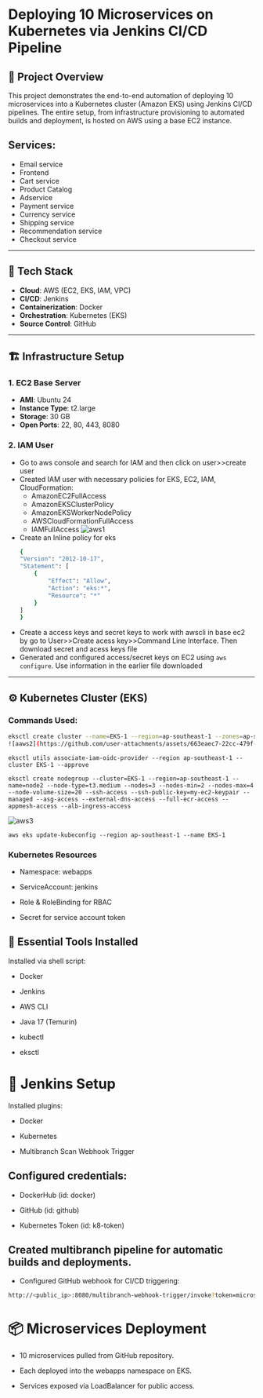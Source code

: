 # Deploying 10 Microservices on Kubernetes via Jenkins CI/CD Pipeline

## 📌 Project Overview

This project demonstrates the end-to-end automation of deploying 10 microservices into a Kubernetes cluster (Amazon EKS) using Jenkins CI/CD pipelines. The entire setup, from infrastructure provisioning to automated builds and deployment, is hosted on AWS using a base EC2 instance.

## Services:
- Email service
- Frontend
- Cart service
- Product Catalog
- Adservice
- Payment service
- Currency service
- Shipping service
- Recommendation service
- Checkout service
---

## 🚀 Tech Stack

- **Cloud**: AWS (EC2, EKS, IAM, VPC)
- **CI/CD**: Jenkins
- **Containerization**: Docker
- **Orchestration**: Kubernetes (EKS)
- **Source Control**: GitHub

---

## 🏗️ Infrastructure Setup

### 1. EC2 Base Server
- **AMI**: Ubuntu 24
- **Instance Type**: t2.large
- **Storage**: 30 GB
- **Open Ports**: 22, 80, 443, 8080
  

### 2. IAM User
- Go to aws console and search for IAM and then click on user>>create user
- Created IAM user with necessary policies for EKS, EC2, IAM, CloudFormation:
  - AmazonEC2FullAccess
  - AmazonEKSClusterPolicy
  - AmazonEKSWorkerNodePolicy
  - AWSCloudFormationFullAccess
  - IAMFullAccess
  ![aws1](https://github.com/user-attachments/assets/d06e6662-43bd-4668-b699-cdb9e31c728a)
- Create an Inline policy for eks
    ```bash
    {
    "Version": "2012-10-17",
    "Statement": [
        {
            "Effect": "Allow",
            "Action": "eks:*",
            "Resource": "*"
        }
    ]
    }

- Create a access keys and secret keys to work with awscli in base ec2 by go to User>>Create acess key>>Command Line Interface. Then download secret and acess keys file
- Generated and configured access/secret keys on EC2 using `aws configure`. Use information in the earlier file downloaded
 
---

## ⚙️ Kubernetes Cluster (EKS)

### Commands Used:
```bash
eksctl create cluster --name=EKS-1 --region=ap-southeast-1 --zones=ap-southeast-1a,ap-southeast-1b --without-nodegroup
![aaws2](https://github.com/user-attachments/assets/663eaec7-22cc-479f-8ced-64fe96917f27)
```
```
eksctl utils associate-iam-oidc-provider --region ap-southeast-1 --cluster EKS-1 --approve
```
```
eksctl create nodegroup --cluster=EKS-1 --region=ap-southeast-1 --name=node2 --node-type=t3.medium --nodes=3 --nodes-min=2 --nodes-max=4 --node-volume-size=20 --ssh-access --ssh-public-key=my-ec2-keypair --managed --asg-access --external-dns-access --full-ecr-access --appmesh-access --alb-ingress-access
```
![aws3](https://github.com/user-attachments/assets/960f1132-da3b-461d-b17f-ccd45d9cdeb3)
```
aws eks update-kubeconfig --region ap-southeast-1 --name EKS-1
```



### Kubernetes Resources
- Namespace: webapps

- ServiceAccount: jenkins

- Role & RoleBinding for RBAC

- Secret for service account token

## 🔧 Essential Tools Installed
Installed via shell script:

- Docker

- Jenkins

- AWS CLI

- Java 17 (Temurin)

- kubectl

- eksctl

# 🧪 Jenkins Setup
Installed plugins:

- Docker

- Kubernetes

- Multibranch Scan Webhook Trigger

## Configured credentials:

- DockerHub (id: docker)

- GitHub (id: github)

- Kubernetes Token (id: k8-token)

## Created multibranch pipeline for automatic builds and deployments.

- Configured GitHub webhook for CI/CD triggering:
```bash
http://<public_ip>:8080/multibranch-webhook-trigger/invoke?token=microservice
```
# 📦 Microservices Deployment
- 10 microservices pulled from GitHub repository.

- Each deployed into the webapps namespace on EKS.

- Services exposed via LoadBalancer for public access.


